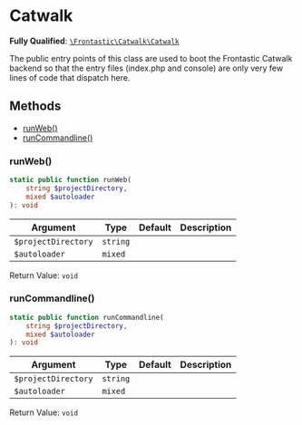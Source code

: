 #  Catwalk

**Fully Qualified**: [`\Frontastic\Catwalk\Catwalk`](../../src/php/Catwalk.php)

The public entry points of this class are used to boot the Frontastic Catwalk
backend so that the entry files (index.php and console) are only very few
lines of code that dispatch here.

## Methods

* [runWeb()](#runweb)
* [runCommandline()](#runcommandline)

### runWeb()

```php
static public function runWeb(
    string $projectDirectory,
    mixed $autoloader
): void
```

Argument|Type|Default|Description
--------|----|-------|-----------
`$projectDirectory`|`string`||
`$autoloader`|`mixed`||

Return Value: `void`

### runCommandline()

```php
static public function runCommandline(
    string $projectDirectory,
    mixed $autoloader
): void
```

Argument|Type|Default|Description
--------|----|-------|-----------
`$projectDirectory`|`string`||
`$autoloader`|`mixed`||

Return Value: `void`

